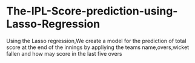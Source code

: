 # The-IPL-Score-prediction-using-Lasso-Regression
Using the Lasso regression,We create a model for the prediction of total score at the end of the innings by appliying the teams name,overs,wicket fallen and how may score
in the last five overs
